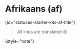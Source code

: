 # Afrikaans (af)
{id="statuses-starter-kits-af-title"}


> All lines are translated 😊
>
{style="note"}
